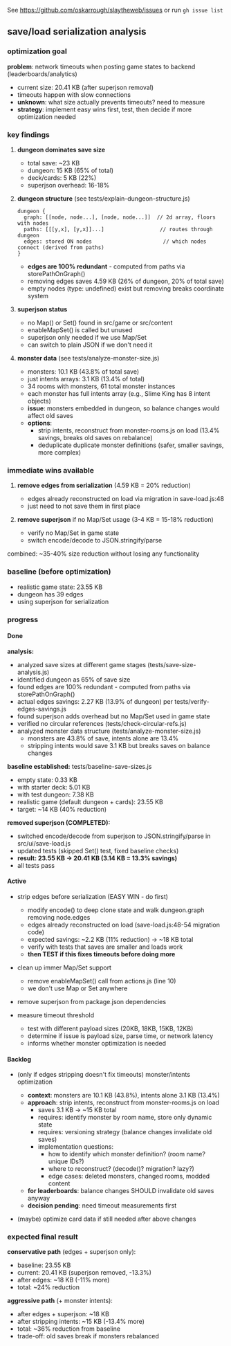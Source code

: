 See https://github.com/oskarrough/slaytheweb/issues or run `gh issue list`

## save/load serialization analysis

### optimization goal

**problem**: network timeouts when posting game states to backend (leaderboards/analytics)
- current size: 20.41 KB (after superjson removal)
- timeouts happen with slow connections
- **unknown**: what size actually prevents timeouts? need to measure
- **strategy**: implement easy wins first, test, then decide if more optimization needed

### key findings

1. **dungeon dominates save size**
   - total save: ~23 KB
   - dungeon: 15 KB (65% of total)
   - deck/cards: 5 KB (22%)
   - superjson overhead: 16-18%

2. **dungeon structure** (see tests/explain-dungeon-structure.js)
   ```
   dungeon {
     graph: [[node, node...], [node, node...]]  // 2d array, floors with nodes
     paths: [[[y,x], [y,x]]...]                  // routes through dungeon
     edges: stored ON nodes                       // which nodes connect (derived from paths)
   }
   ```
   - **edges are 100% redundant** - computed from paths via storePathOnGraph()
   - removing edges saves 4.59 KB (26% of dungeon, 20% of total save)
   - empty nodes (type: undefined) exist but removing breaks coordinate system

3. **superjson status**
   - no Map() or Set() found in src/game or src/content
   - enableMapSet() is called but unused
   - superjson only needed if we use Map/Set
   - can switch to plain JSON if we don't need it

4. **monster data** (see tests/analyze-monster-size.js)
   - monsters: 10.1 KB (43.8% of total save)
   - just intents arrays: 3.1 KB (13.4% of total)
   - 34 rooms with monsters, 61 total monster instances
   - each monster has full intents array (e.g., Slime King has 8 intent objects)
   - **issue**: monsters embedded in dungeon, so balance changes would affect old saves
   - **options**:
     - strip intents, reconstruct from monster-rooms.js on load (13.4% savings, breaks old saves on rebalance)
     - deduplicate duplicate monster definitions (safer, smaller savings, more complex)

### immediate wins available

1. **remove edges from serialization** (4.59 KB = 20% reduction)
   - edges already reconstructed on load via migration in save-load.js:48
   - just need to not save them in first place

2. **remove superjson** if no Map/Set usage (3-4 KB = 15-18% reduction)
   - verify no Map/Set in game state
   - switch encode/decode to JSON.stringify/parse

combined: ~35-40% size reduction without losing any functionality

### baseline (before optimization)
- realistic game state: 23.55 KB
- dungeon has 39 edges
- using superjson for serialization

### progress

#### Done

**analysis:**
- analyzed save sizes at different game stages (tests/save-size-analysis.js)
- identified dungeon as 65% of save size
- found edges are 100% redundant - computed from paths via storePathOnGraph()
- actual edges savings: 2.27 KB (13.9% of dungeon) per tests/verify-edges-savings.js
- found superjson adds overhead but no Map/Set used in game state
- verified no circular references (tests/check-circular-refs.js)
- analyzed monster data structure (tests/analyze-monster-size.js)
  - monsters are 43.8% of save, intents alone are 13.4%
  - stripping intents would save 3.1 KB but breaks saves on balance changes

**baseline established:** tests/baseline-save-sizes.js
- empty state: 0.33 KB
- with starter deck: 5.01 KB
- with test dungeon: 7.38 KB
- realistic game (default dungeon + cards): 23.55 KB
- target: ~14 KB (40% reduction)

**removed superjson (COMPLETED):**
- switched encode/decode from superjson to JSON.stringify/parse in src/ui/save-load.js
- updated tests (skipped Set() test, fixed baseline checks)
- **result: 23.55 KB → 20.41 KB (3.14 KB = 13.3% savings)**
- all tests pass

#### Active

- strip edges before serialization (EASY WIN - do first)
  - modify encode() to deep clone state and walk dungeon.graph removing node.edges
  - edges already reconstructed on load (save-load.js:48-54 migration code)
  - expected savings: ~2.2 KB (11% reduction) → ~18 KB total
  - verify with tests that saves are smaller and loads work
  - **then TEST if this fixes timeouts before doing more**

- clean up immer Map/Set support
  - remove enableMapSet() call from actions.js (line 10)
  - we don't use Map or Set anywhere

- remove superjson from package.json dependencies

- measure timeout threshold
  - test with different payload sizes (20KB, 18KB, 15KB, 12KB)
  - determine if issue is payload size, parse time, or network latency
  - informs whether monster optimization is needed

#### Backlog

- (only if edges stripping doesn't fix timeouts) monster/intents optimization
  - **context**: monsters are 10.1 KB (43.8%), intents alone 3.1 KB (13.4%)
  - **approach**: strip intents, reconstruct from monster-rooms.js on load
    - saves 3.1 KB → ~15 KB total
    - requires: identify monster by room name, store only dynamic state
    - requires: versioning strategy (balance changes invalidate old saves)
    - implementation questions:
      - how to identify which monster definition? (room name? unique IDs?)
      - where to reconstruct? (decode()? migration? lazy?)
      - edge cases: deleted monsters, changed rooms, modded content
  - **for leaderboards**: balance changes SHOULD invalidate old saves anyway
  - **decision pending**: need timeout measurements first

- (maybe) optimize card data if still needed after above changes

### expected final result

**conservative path** (edges + superjson only):
- baseline: 23.55 KB
- current: 20.41 KB (superjson removed, -13.3%)
- after edges: ~18 KB (-11% more)
- total: ~24% reduction

**aggressive path** (+ monster intents):
- after edges + superjson: ~18 KB
- after stripping intents: ~15 KB (-13.4% more)
- total: ~36% reduction from baseline
- trade-off: old saves break if monsters rebalanced


